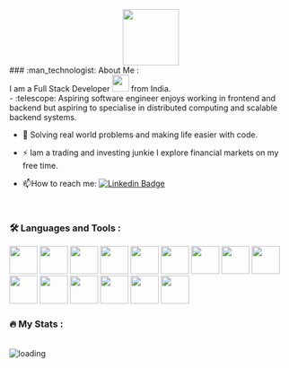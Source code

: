 <div id="header" align="center">
  <img src="https://media.giphy.com/media/M9gbBd9nbDrOTu1Mqx/giphy.gif" width="100"/>
</div>
### :man_technologist: About Me :
<br>
I am a Full Stack Developer <img src="https://media.giphy.com/media/WUlplcMpOCEmTGBtBW/giphy.gif" width="30"> from India.<br>
- :telescope: Aspiring software engineer enjoys working in frontend and backend but aspiring to specialise in distributed computing and scalable backend systems.

- :seedling: Solving real world problems and making life easier with code.

- :zap: Iam a trading and investing junkie I explore financial markets on my free time.

- :mailbox:How to reach me: [![Linkedin Badge](https://img.shields.io/badge/-kakbar-blue?style=flat&logo=Linkedin&logoColor=white)](your-linkedin-url)

<br>

### :hammer_and_wrench: Languages and Tools :
<div>
  <img src="https://w7.pngwing.com/pngs/140/948/png-transparent-blue-and-yellow-logo-python-logo-programmer-fierce-python-s-cdr-angle-text-thumbnail.png" height="50px" width="50px">

 <img src="https://w7.pngwing.com/pngs/640/199/png-transparent-javascript-logo-html-javascript-logo-angle-text-rectangle-thumbnail.png" height="50px" width="50px"> 
<img src="https://encrypted-tbn0.gstatic.com/images?q=tbn:ANd9GcQiNf73WeAKNRHECRi3JWPhZHrzKC6b5XqqSg&usqp=CAU" height="50px" width="50px">
    <img src="https://w7.pngwing.com/pngs/452/495/png-transparent-react-javascript-angularjs-ionic-github-text-logo-symmetry-thumbnail.png" height="50px" width="50px">
  <img src="https://w7.pngwing.com/pngs/862/624/png-transparent-aws-vector-brand-logos-icon-thumbnail.png" height="50px" width="50px">
  <img src="https://w1.pngwing.com/pngs/885/534/png-transparent-green-grass-nodejs-javascript-react-mean-angularjs-logo-symbol-thumbnail.png" height="50px" width="50px">
  <img src="https://w1.pngwing.com/pngs/518/449/png-transparent-react-logo-webpack-babel-javascript-npm-github-nodejs-front-and-back-ends-thumbnail.png" height="50px" width="50px">
  <img src="https://w7.pngwing.com/pngs/890/101/png-transparent-rabbitmq-advanced-message-queuing-protocol-message-queue-computer-network-others-miscellaneous-computer-network-angle-thumbnail.png" height="50px" width="50px">
  <img src="https://w7.pngwing.com/pngs/633/102/png-transparent-kafka-hd-logo-thumbnail.png" height="50px" width="50px">
  <img src="https://w7.pngwing.com/pngs/326/224/png-transparent-redis-memcached-database-caching-key-value-database-others-miscellaneous-angle-logo-thumbnail.png" height="50px" width="50px">
  <img src="https://w7.pngwing.com/pngs/216/509/png-transparent-mongodb-node-js-npm-open-source-model-angularjs-leaf-leaf-logo-grass-thumbnail.png" height="50px" width="50px">
  <img src="https://w7.pngwing.com/pngs/614/744/png-transparent-mysql-database-mariadb-dolphin-marine-mammal-animals-text-thumbnail.png" height="50px" width="50px">
  <img src="https://w1.pngwing.com/pngs/758/901/png-transparent-google-logo-apache-hadoop-big-data-mapr-hadoop-distributed-filesystem-java-hortonworks-distributed-computing-thumbnail.png" height="50px" width="50px">
  <img src="https://w7.pngwing.com/pngs/256/416/png-transparent-docker-github-node-js-mongodb-computer-software-github-blue-marine-mammal-logo-thumbnail.png" height="50px" width="50px">
  <img src="https://w7.pngwing.com/pngs/190/922/png-transparent-kubernetes-docker-devops-lxc-mongodb-github-blue-logo-symmetry-thumbnail.png" height="50px" width="50px">
</div>

### :fire: My Stats :
<br>
<img src="http://github-readme-streak-stats.herokuapp.com?user=muhammedsirajudeen&theme=dark&background=000000)](https://git.io/streak-stats)" alt="loading">

 
